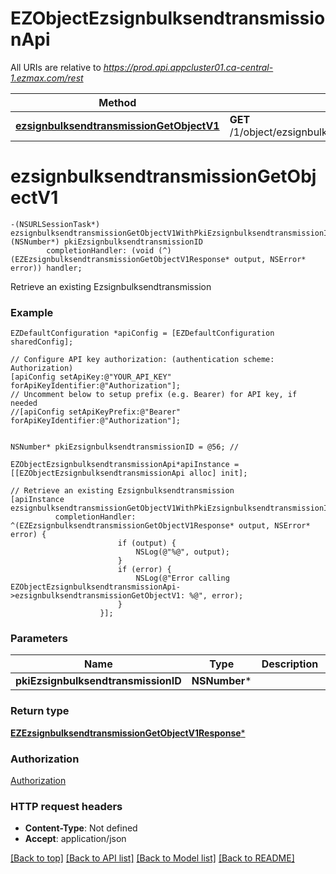 # EZObjectEzsignbulksendtransmissionApi

All URIs are relative to *https://prod.api.appcluster01.ca-central-1.ezmax.com/rest*

Method | HTTP request | Description
------------- | ------------- | -------------
[**ezsignbulksendtransmissionGetObjectV1**](EZObjectEzsignbulksendtransmissionApi.md#ezsignbulksendtransmissiongetobjectv1) | **GET** /1/object/ezsignbulksendtransmission/{pkiEzsignbulksendtransmissionID} | Retrieve an existing Ezsignbulksendtransmission


# **ezsignbulksendtransmissionGetObjectV1**
```objc
-(NSURLSessionTask*) ezsignbulksendtransmissionGetObjectV1WithPkiEzsignbulksendtransmissionID: (NSNumber*) pkiEzsignbulksendtransmissionID
        completionHandler: (void (^)(EZEzsignbulksendtransmissionGetObjectV1Response* output, NSError* error)) handler;
```

Retrieve an existing Ezsignbulksendtransmission



### Example
```objc
EZDefaultConfiguration *apiConfig = [EZDefaultConfiguration sharedConfig];

// Configure API key authorization: (authentication scheme: Authorization)
[apiConfig setApiKey:@"YOUR_API_KEY" forApiKeyIdentifier:@"Authorization"];
// Uncomment below to setup prefix (e.g. Bearer) for API key, if needed
//[apiConfig setApiKeyPrefix:@"Bearer" forApiKeyIdentifier:@"Authorization"];


NSNumber* pkiEzsignbulksendtransmissionID = @56; // 

EZObjectEzsignbulksendtransmissionApi*apiInstance = [[EZObjectEzsignbulksendtransmissionApi alloc] init];

// Retrieve an existing Ezsignbulksendtransmission
[apiInstance ezsignbulksendtransmissionGetObjectV1WithPkiEzsignbulksendtransmissionID:pkiEzsignbulksendtransmissionID
          completionHandler: ^(EZEzsignbulksendtransmissionGetObjectV1Response* output, NSError* error) {
                        if (output) {
                            NSLog(@"%@", output);
                        }
                        if (error) {
                            NSLog(@"Error calling EZObjectEzsignbulksendtransmissionApi->ezsignbulksendtransmissionGetObjectV1: %@", error);
                        }
                    }];
```

### Parameters

Name | Type | Description  | Notes
------------- | ------------- | ------------- | -------------
 **pkiEzsignbulksendtransmissionID** | **NSNumber***|  | 

### Return type

[**EZEzsignbulksendtransmissionGetObjectV1Response***](EZEzsignbulksendtransmissionGetObjectV1Response.md)

### Authorization

[Authorization](../README.md#Authorization)

### HTTP request headers

 - **Content-Type**: Not defined
 - **Accept**: application/json

[[Back to top]](#) [[Back to API list]](../README.md#documentation-for-api-endpoints) [[Back to Model list]](../README.md#documentation-for-models) [[Back to README]](../README.md)


